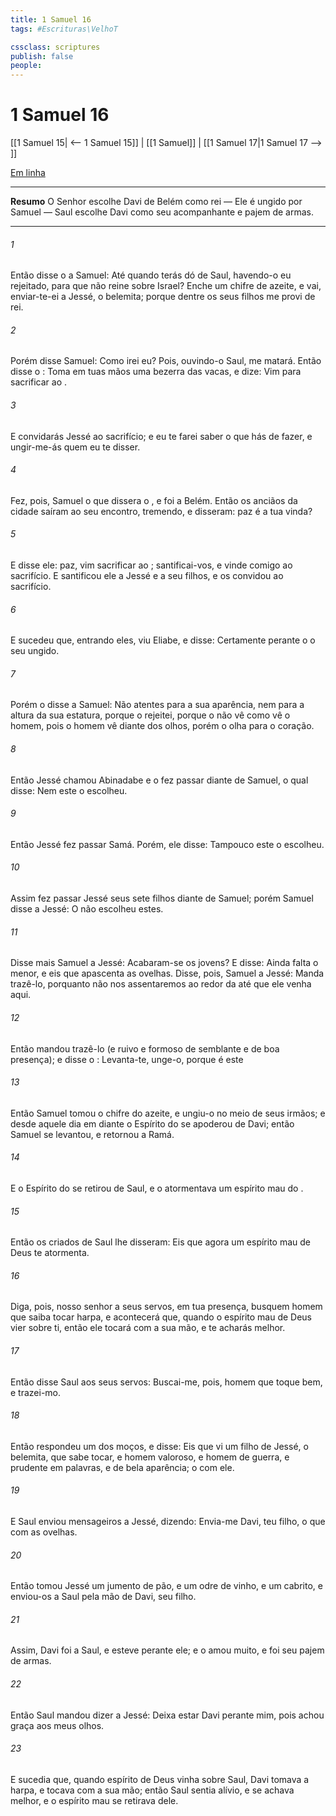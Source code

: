 ```yaml
---
title: 1 Samuel 16
tags: #Escrituras\VelhoT

cssclass: scriptures
publish: false
people:
---
```


# 1 Samuel 16
[[1 Samuel 15| <-- 1 Samuel 15]] | [[1 Samuel]] | [[1 Samuel 17|1 Samuel 17 --> ]]

[Em linha](https://churchofjesuschrist.org/study/scriptures/ot/1-sam/16?lang=por)

---
__Resumo__
O Senhor escolhe Davi de Belém como rei — Ele é ungido por Samuel — Saul escolhe Davi como seu acompanhante e pajem de armas.

---
###### 1 
Então disse o  a Samuel: Até quando terás dó de Saul, havendo-o eu rejeitado, para que não reine sobre Israel? Enche um chifre de azeite, e vai, enviar-te-ei a Jessé, o belemita; porque dentre os seus filhos me provi de  rei.

###### 2 
Porém disse Samuel: Como irei eu? Pois, ouvindo-o Saul, me matará. Então disse o : Toma em tuas mãos uma bezerra das vacas, e dize: Vim para sacrificar ao .

###### 3 
E convidarás Jessé ao sacrifício; e eu te farei saber o que hás de fazer, e ungir-me-ás quem eu te disser.

###### 4 
Fez, pois, Samuel o que dissera o , e foi a Belém. Então os anciãos da cidade saíram ao seu encontro, tremendo, e disseram:  paz é a tua vinda?

###### 5 
E disse ele:  paz, vim sacrificar ao ; santificai-vos, e vinde comigo ao sacrifício. E santificou ele a Jessé e a seu filhos, e os convidou ao sacrifício.

###### 6 
E sucedeu que, entrando eles, viu Eliabe, e disse: Certamente  perante o  o seu ungido.

###### 7 
Porém o  disse a Samuel: Não atentes para a sua aparência, nem para a altura da sua estatura, porque o rejeitei, porque o  não vê como vê o homem, pois o homem vê  diante dos olhos, porém o  olha para o coração.

###### 8 
Então Jessé chamou Abinadabe e o fez passar diante de Samuel, o qual disse: Nem este o  escolheu.

###### 9 
Então Jessé fez passar Samá. Porém, ele disse: Tampouco este o  escolheu.

###### 10 
Assim fez passar Jessé seus sete filhos diante de Samuel; porém Samuel disse a Jessé: O  não escolheu estes.

###### 11 
Disse mais Samuel a Jessé: Acabaram-se os jovens? E disse: Ainda falta o menor, e eis que apascenta as ovelhas. Disse, pois, Samuel a Jessé: Manda trazê-lo, porquanto não nos assentaremos ao redor da  até que ele venha aqui.

###### 12 
Então mandou trazê-lo (e  ruivo e formoso de semblante e de boa presença); e disse o : Levanta-te,  unge-o, porque é este 

###### 13 
Então Samuel tomou o chifre do azeite, e ungiu-o no meio de seus irmãos; e desde aquele dia em diante o Espírito do  se apoderou de Davi; então Samuel se levantou, e retornou a Ramá.

###### 14 
E o Espírito do  se retirou de Saul, e o atormentava um espírito mau  do .

###### 15 
Então os criados de Saul lhe disseram: Eis que agora um espírito mau  de Deus te atormenta.

###### 16 
Diga, pois, nosso senhor a seus servos,  em tua presença,  busquem  homem que saiba tocar harpa, e acontecerá que, quando o espírito mau  de Deus vier sobre ti, então ele tocará com a sua mão, e te acharás melhor.

###### 17 
Então disse Saul aos seus servos: Buscai-me, pois,  homem que toque bem, e trazei-mo.

###### 18 
Então respondeu um dos moços, e disse: Eis que vi um filho de Jessé, o belemita, que sabe tocar, e  homem valoroso, e homem de guerra, e prudente em palavras, e de bela aparência; o   com ele.

###### 19 
E Saul enviou mensageiros a Jessé, dizendo: Envia-me Davi, teu filho, o que  com as ovelhas.

###### 20 
Então tomou Jessé um jumento  de pão, e um odre de vinho, e um cabrito, e enviou-os a Saul pela mão de Davi, seu filho.

###### 21 
Assim, Davi foi a Saul, e esteve perante ele; e o amou muito, e foi seu pajem de armas.

###### 22 
Então Saul mandou dizer a Jessé: Deixa estar Davi perante mim, pois achou graça aos meus olhos.

###### 23 
E sucedia que, quando  espírito   de Deus vinha sobre Saul, Davi tomava a harpa, e  tocava com a sua mão; então Saul sentia alívio, e se achava melhor, e o espírito mau se retirava dele.

